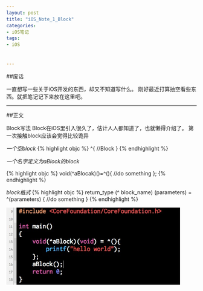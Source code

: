 ```yaml
---
layout: post
title: "iOS_Note_1_Block"
categories:
- iOS笔记
tags:
- iOS


---
```

##废话

一直想写一些关于iOS开发的东西，却又不知道写什么。
刚好最近打算抽空看些东西。就把笔记记下来放在这里吧。

---
##正文

Block写法
    Block在iOS里引入很久了，估计人人都知道了，也就懒得介绍了。
    第一次接触block应该会觉得比较诡异
    
   *一个空block*
    {% highlight objc %} 
    ^{
        //Block
    }
    {% endhighlight %}
 
   *一个名字定义为aBlock的block*
 
   {% highlight objc %}
    void(^aBlocak)()=^(){
         //do something
     };
    {% endhighlight %}

   *block格式*
    {% highlight objc %}
    return_type (^ block_name)  (parameters) = ^(parameters) {
        //do something
    } 
    {% endhighlight %}



![image](/media/image/block_1.png)
